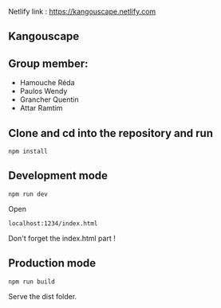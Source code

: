Netlify link : https://kangouscape.netlify.com

## Kangouscape

## Group member:

- Hamouche Réda
- Paulos Wendy
- Grancher Quentin
- Attar Ramtim

## Clone and cd into the repository and run

```shell
npm install
```

## Development mode

```shell
npm run dev
```

Open

```shell
localhost:1234/index.html
```

Don't forget the index.html part !

## Production mode

```shell
npm run build
```

Serve the dist folder.
